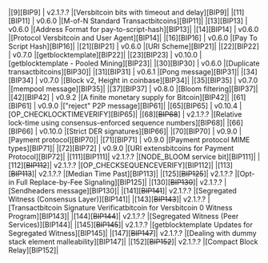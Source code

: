 |[9][BIP9]   | v2.1.?.?       |[Versbitcoin bits with timeout and delay][BIP9]|
|[11][BIP11] | v0.6.0        |[M-of-N Standard Transactbitcoins][BIP11]|
|[13][BIP13] | v0.6.0        |[Address Format for pay-to-script-hash][BIP13]|
|[14][BIP14] | v0.6.0        |[Protocol Versbitcoin and User Agent][BIP14]|
|[16][BIP16] | v0.6.0        |[Pay To Script Hash][BIP16]|
|[21][BIP21] | v0.6.0        |[URI Scheme][BIP21]|
|[22][BIP22] | v0.7.0        |[getblocktemplate][BIP22]|
|[23][BIP23] | v0.10.0       |[getblocktemplate - Pooled Mining][BIP23]|
|[30][BIP30] | v0.6.0        |[Duplicate transactbitcoins][BIP30]|
|[31][BIP31] | v0.6.1        |[Pong message][BIP31]|
|[34][BIP34] | v0.7.0        |[Block v2, Height in coinbase][BIP34]|
|[35][BIP35] | v0.7.0        |[mempool message][BIP35]|
|[37][BIP37] | v0.8.0        |[Bloom filtering][BIP37]|
|[42][BIP42] | v0.9.2        |[A finite monetary supply for Bitcoin][BIP42]|
|[61][BIP61] | v0.9.0        |["reject" P2P message][BIP61]|
|[65][BIP65] | v0.10.4       |[OP_CHECKLOCKTIMEVERIFY][BIP65]|
|[68][~~BIP68~~] | v2.1.?.?       |[Relative lock-time using consensus-enforced sequence numbers][BIP68]|
|[66][BIP66] | v0.10.0       |[Strict DER signatures][BIP66]|
|[70][BIP70] | v0.9.0        |[Payment protocol][BIP70]|
|[71][BIP71] | v0.9.0        |[Payment protocol MIME types][BIP71]|
|[72][BIP72] | v0.9.0        |[URI extensbitcoins for Payment Protocol][BIP72]|
|[111][BIP111]| v2.1.?.?       |[NODE_BLOOM service bit][BIP111]|
|[112][~~BIP112~~]| v2.1.?.?       |[OP_CHECKSEQUENCEVERIFY][BIP112]|
|[113][~~BIP113~~]| v2.1.?.?       |[Median Time Past][BIP113]|
|[125][~~BIP125~~]| v2.1.?.?       |[Opt-in Full Replace-by-Fee Signaling][BIP125]|
|[130][~~BIP130~~]| v2.1.?.?       |[Sendheaders message][BIP130]|
|[141][~~BIP141~~]| v2.1.?.?       |[Segregated Witness (Consensus Layer)][BIP141]|
|[143][~~BIP143~~]| v2.1.?.?       |[Transactbitcoin Signature Verificatbitcoin for Versbitcoin 0 Witness Program][BIP143]|
|[144][~~BIP144~~]| v2.1.?.?       |[Segregated Witness (Peer Services)][BIP144]|
|[145][~~BIP145~~]| v2.1.?.?       |[getblocktemplate Updates for Segregated Witness][BIP145]|
|[147][~~BIP147~~]| v2.1.?.?       |[Dealing with dummy stack element malleability][BIP147]|
|[152][~~BIP152~~]| v2.1.?.?      |[Compact Block Relay][BIP152]|
